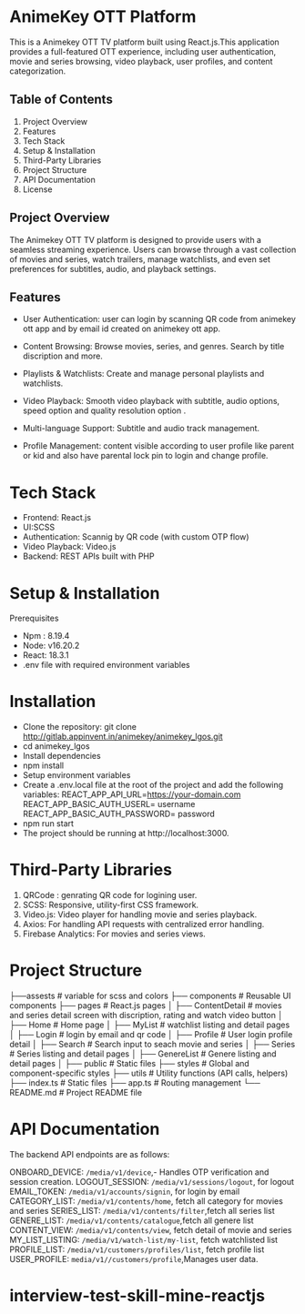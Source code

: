 # AnimeKey OTT Platform
This is a Animekey OTT TV platform built using React.js.This application provides a full-featured OTT experience, including user authentication, movie and series browsing, video playback, user profiles, and content categorization.

## Table of Contents
1. Project Overview
2. Features
3. Tech Stack
4. Setup & Installation
5. Third-Party Libraries
6. Project Structure
7. API Documentation
8. License

## Project Overview
The Animekey OTT TV platform is designed to provide users with a seamless streaming experience. Users can browse through a vast collection of movies and series, watch trailers, manage watchlists, and even set preferences for subtitles, audio, and playback settings.

## Features
- User Authentication: user can login by scanning QR code from  animekey ott app and by email id created on animekey ott app.

- Content Browsing: Browse movies, series, and genres. Search by title discription and more.

- Playlists & Watchlists: Create and manage personal playlists and watchlists.

- Video Playback: Smooth video playback with subtitle, audio options, speed option and quality resolution option .

- Multi-language Support: Subtitle and audio track management.

- Profile Management: content visible according to user profile like parent or kid and also have parental lock pin to login and change profile.


# Tech Stack
- Frontend: React.js
- UI:SCSS
- Authentication: Scannig by QR code (with custom OTP flow)
- Video Playback: Video.js
- Backend: REST APIs built with PHP

# Setup & Installation
Prerequisites
- Npm : 8.19.4
- Node: v16.20.2
- React: 18.3.1
- .env file with required environment variables

# Installation
- Clone the repository: git clone http://gitlab.appinvent.in/animekey/animekey_lgos.git
- cd animekey_lgos
- Install dependencies
- npm install
- Setup environment variables
- Create a .env.local file at the root of the project and add the following variables:
         REACT_APP_API_URL=https://your-domain.com
         REACT_APP_BASIC_AUTH_USERL= username 
         REACT_APP_BASIC_AUTH_PASSWORD= password
- npm run start
- The project should be running at http://localhost:3000.

# Third-Party Libraries

1. QRCode : genrating QR code for logining user.
2. SCSS: Responsive, utility-first CSS framework.
3. Video.js: Video player for handling movie and series playback.
4. Axios: For handling API requests with centralized error handling.
5. Firebase Analytics: For movies and series views.

# Project Structure
├──assests # variable for scss and colors
├── components     # Reusable UI components
├── pages          # React.js pages
│   ├── ContentDetail  # movies and series detail screen with discription, rating and watch video button
│   ├── Home       # Home page
│   ├── MyList     # watchlist listing and detail pages
│   ├── Login      # login by email and qr code
│   ├── Profile    # User login profile detail
│   ├── Search     # Search input to seach movie and series
│   ├── Series     # Series listing and detail pages
│   ├── GenereList # Genere listing and detail pages
│
├── public         # Static files
├── styles         # Global and component-specific styles
├── utils          # Utility functions (API calls, helpers)
├── index.ts       # Static files
├── app.ts         # Routing management
└── README.md      # Project README file

# API Documentation
The backend API endpoints are as follows:

ONBOARD_DEVICE: `/media/v1/device`,- Handles OTP verification and session creation.
LOGOUT_SESSION: `/media/v1/sessions/logout`, for logout 
EMAIL_TOKEN: `/media/v1/accounts/signin`, for login by email
CATEGORY_LIST: `/media/v1/contents/home`, fetch all category for movies and series
SERIES_LIST: `/media/v1/contents/filter`,fetch all series list
GENERE_LIST: `/media/v1/contents/catalogue`,fetch all genere list
CONTENT_VIEW: `/media/v1/contents/view`, fetch detail of movie and series
MY_LIST_LISTING: `/media/v1/watch-list/my-list`, fetch watchlisted list 
PROFILE_LIST: `/media/v1/customers/profiles/list`, fetch profile list
USER_PROFILE: `media/v1//customers/profile`,Manages user data.

# interview-test-skill-mine-reactjs
